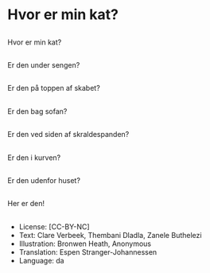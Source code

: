 # Hvor er min kat?

##
Hvor er min kat?

##
Er den under sengen?

##
Er den på toppen af skabet?

##
Er den bag sofan?

##
Er den ved siden af skraldespanden?

##
Er den i kurven?

##
Er den udenfor huset?

##
Her er den!

##
* License: [CC-BY-NC]
* Text: Clare Verbeek, Thembani Dladla, Zanele Buthelezi
* Illustration: Bronwen Heath, Anonymous
* Translation: Espen Stranger-Johannessen
* Language: da
